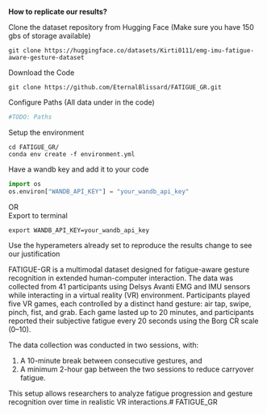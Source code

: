 <b>How to replicate our results?</b><br>

Clone the dataset repository from Hugging Face (Make sure you have 150 gbs of storage available)
```
git clone https://huggingface.co/datasets/Kirti0111/emg-imu-fatigue-aware-gesture-dataset
```

Download the Code
```
git clone https://github.com/EternalBlissard/FATIGUE_GR.git
```

Configure Paths (All data under in the code)
```python
#TODO: Paths
```

Setup the environment
```
cd FATIGUE_GR/
conda env create -f environment.yml
```

Have a wandb key and add it to your code
```python
import os
os.environ["WANDB_API_KEY"] = "your_wandb_api_key"
```
OR <br>
Export to terminal
```
export WANDB_API_KEY=your_wandb_api_key
```
Use the hyperameters already set to reproduce the results change to see our justification



FATIGUE-GR is a multimodal dataset designed for fatigue-aware gesture recognition in extended human-computer interaction. The data was collected from 41 participants using Delsys Avanti EMG and IMU sensors while interacting in a virtual reality (VR) environment. Participants played five VR games, each controlled by a distinct hand gesture: air tap, swipe, pinch, fist, and grab. Each game lasted up to 20 minutes, and participants reported their subjective fatigue every 20 seconds using the Borg CR scale (0–10).

The data collection was conducted in two sessions, with:
1. A 10-minute break between consecutive gestures, and
2. A minimum 2-hour gap between the two sessions to reduce carryover fatigue.

This setup allows researchers to analyze fatigue progression and gesture recognition over time in realistic VR interactions.# FATIGUE_GR
